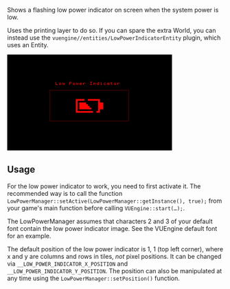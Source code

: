 Shows a flashing low power indicator on screen when the system power is low.

Uses the printing layer to do so. If you can spare the extra World, you can instead use the `vuengine//entities/LowPowerIndicatorEntity` plugin, which uses an Entity.

![](https://raw.githubusercontent.com/VUEngine/VUEngine-Plugins/master/other/LowPowerIndicator/preview.png)

Usage
-----

For the low power indicator to work, you need to first activate it. The recommended way is to call the function `LowPowerManager::setActive(LowPowerManager::getInstance(), true);` from your game's main function before calling `VUEngine::start(…);`.

The LowPowerManager assumes that characters 2 and 3 of your default font contain the low power indicator image. See the VUEngine default font for an example.

The default position of the low power indicator is 1, 1 (top left corner), where x and y are columns and rows in tiles, *not* pixel positions. It can be changed via `__LOW_POWER_INDICATOR_X_POSITION` and `__LOW_POWER_INDICATOR_Y_POSITION`. The position can also be manipulated at any time using the `LowPowerManager::setPosition()` function.
